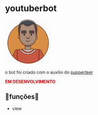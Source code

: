 # youtuberbot

<img src="./src/i.png" style="width:150px;">
<p>o bot foi criado com o auxilio do <a href="https://github.com/puppeteer/puppeteer"> pupperteer</a>
</p>
<strong style="color:red"> EM DESENVOLVIMENTO</strong>
<h2>🤖funções🤖</h2>
<ul>
<li>view</li>
</ul>